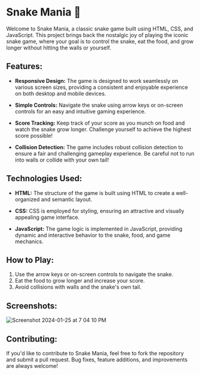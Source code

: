 # Snake Mania 🐍

Welcome to Snake Mania, a classic snake game built using HTML, CSS, and JavaScript. This project brings back the nostalgic joy of playing the iconic snake game, where your goal is to control the snake, eat the food, and grow longer without hitting the walls or yourself.

## Features:

- **Responsive Design:** The game is designed to work seamlessly on various screen sizes, providing a consistent and enjoyable experience on both desktop and mobile devices.

- **Simple Controls:** Navigate the snake using arrow keys or on-screen controls for an easy and intuitive gaming experience.

- **Score Tracking:** Keep track of your score as you munch on food and watch the snake grow longer. Challenge yourself to achieve the highest score possible!

- **Collision Detection:** The game includes robust collision detection to ensure a fair and challenging gameplay experience. Be careful not to run into walls or collide with your own tail!

## Technologies Used:

- **HTML:** The structure of the game is built using HTML to create a well-organized and semantic layout.

- **CSS:** CSS is employed for styling, ensuring an attractive and visually appealing game interface.

- **JavaScript:** The game logic is implemented in JavaScript, providing dynamic and interactive behavior to the snake, food, and game mechanics.

## How to Play:

1. Use the arrow keys or on-screen controls to navigate the snake.
2. Eat the food to grow longer and increase your score.
3. Avoid collisions with walls and the snake's own tail.

## Screenshots:

![Screenshot 2024-01-25 at 7 04 10 PM](https://github.com/saurabh-raiiii/SnakeMania/assets/51364763/b65356de-d62c-4ba9-a922-199bf44ae563)

## Contributing:

If you'd like to contribute to Snake Mania, feel free to fork the repository and submit a pull request. Bug fixes, feature additions, and improvements are always welcome!

